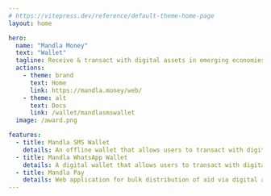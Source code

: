 ```yaml
---
# https://vitepress.dev/reference/default-theme-home-page
layout: home

hero:
  name: "Mandla Money"
  text: "Wallet"
  tagline: Receive & transact with digital assets in emerging economies using low-tech.
  actions:
    - theme: brand
      text: Home
      link: https://mandla.money/web/
    - theme: alt
      text: Docs
      link: /wallet/mandlasmswallet
  image: /award.png

features:
  - title: Mandla SMS Wallet
    details: An offline wallet that allows users to transact with digital assets over SMS with no need for smartphones or an internet connection plan.
  - title: Mandla WhatsApp Wallet
    details: A digital wallet that allows users to transact with digital assets over WhatsApp.
  - title: Mandla Pay
    details: Web application for bulk distribution of aid via digital assets e.g. social grants, relief aid, university scholarships.
---
```


